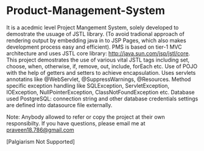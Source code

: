 # Product-Management-System
It is a acedmic level Project Mangement System, solely developed to demostrate the usuage of JSTL library.
(To avoid tradional approach of rendering output by embedding java in to JSP Pages, which also makes development process easy and efficient).
PMS is based on tier-1 MVC architecture and uses JSTL core library: http://java.sun.com/jsp/jstl/core.
This project demostrates the use of various vital JSTL tags including set, choose, when, otherwise, if, remove, out, include, forEach etc.
Use of POJO with the help of getters and setters to achieve encapsulation. 
Uses servlets annotatins like @WebServlet, @SuppressWarnings, @Resources.
Method specific exception handling like SQLException, ServletException, IOException, NullPointerException, ClassNotFoundException etc.
Database used PostgreSQL: connection string and other database credentials settings are defined into datasource file externally.

Note: Anybody allowed to refer or copy the project at their own responsibilty. If you have questions, please email me at praveen18.786@gmail.com

[Palgiarism Not Supported]
